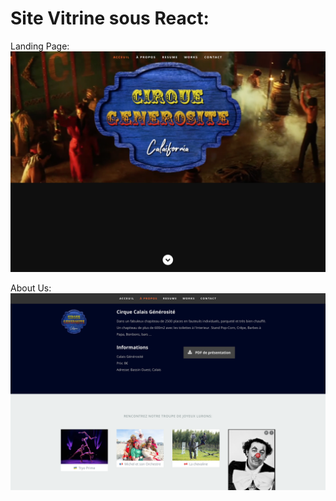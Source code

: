 # Site Vitrine sous React:

Landing Page:
![Screenshot Page D'acceuil](https://github.com/FLancon/Generosity-Circus/blob/7f02693009a1419457e8bc75826bc6cd55dc08d5/src/img/Screenshot-1.png?raw=true)

About Us:
![Screenshot Page D'acceuil](https://github.com/FLancon/Generosity-Circus/blob/7f02693009a1419457e8bc75826bc6cd55dc08d5/src/img/Screenshot-2.png?raw=true)
